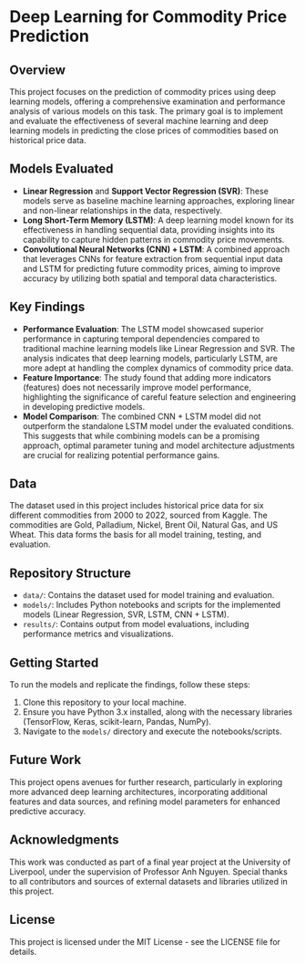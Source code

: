 # Deep Learning for Commodity Price Prediction

## Overview
This project focuses on the prediction of commodity prices using deep learning models, offering a comprehensive examination and performance analysis of various models on this task. The primary goal is to implement and evaluate the effectiveness of several machine learning and deep learning models in predicting the close prices of commodities based on historical price data.

## Models Evaluated
- **Linear Regression** and **Support Vector Regression (SVR)**: These models serve as baseline machine learning approaches, exploring linear and non-linear relationships in the data, respectively.
- **Long Short-Term Memory (LSTM)**: A deep learning model known for its effectiveness in handling sequential data, providing insights into its capability to capture hidden patterns in commodity price movements.
- **Convolutional Neural Networks (CNN) + LSTM**: A combined approach that leverages CNNs for feature extraction from sequential input data and LSTM for predicting future commodity prices, aiming to improve accuracy by utilizing both spatial and temporal data characteristics.

## Key Findings
- **Performance Evaluation**: The LSTM model showcased superior performance in capturing temporal dependencies compared to traditional machine learning models like Linear Regression and SVR. The analysis indicates that deep learning models, particularly LSTM, are more adept at handling the complex dynamics of commodity price data.
- **Feature Importance**: The study found that adding more indicators (features) does not necessarily improve model performance, highlighting the significance of careful feature selection and engineering in developing predictive models.
- **Model Comparison**: The combined CNN + LSTM model did not outperform the standalone LSTM model under the evaluated conditions. This suggests that while combining models can be a promising approach, optimal parameter tuning and model architecture adjustments are crucial for realizing potential performance gains.

## Data
The dataset used in this project includes historical price data for six different commodities from 2000 to 2022, sourced from Kaggle. The commodities are Gold, Palladium, Nickel, Brent Oil, Natural Gas, and US Wheat. This data forms the basis for all model training, testing, and evaluation.

## Repository Structure
- `data/`: Contains the dataset used for model training and evaluation.
- `models/`: Includes Python notebooks and scripts for the implemented models (Linear Regression, SVR, LSTM, CNN + LSTM).
- `results/`: Contains output from model evaluations, including performance metrics and visualizations.

## Getting Started
To run the models and replicate the findings, follow these steps:
1. Clone this repository to your local machine.
2. Ensure you have Python 3.x installed, along with the necessary libraries (TensorFlow, Keras, scikit-learn, Pandas, NumPy).
3. Navigate to the `models/` directory and execute the notebooks/scripts.

## Future Work
This project opens avenues for further research, particularly in exploring more advanced deep learning architectures, incorporating additional features and data sources, and refining model parameters for enhanced predictive accuracy.

## Acknowledgments
This work was conducted as part of a final year project at the University of Liverpool, under the supervision of Professor Anh Nguyen. Special thanks to all contributors and sources of external datasets and libraries utilized in this project.

## License
This project is licensed under the MIT License - see the LICENSE file for details.
